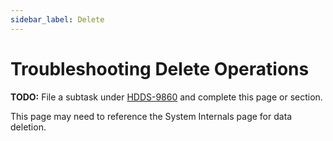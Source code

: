 ```yaml
---
sidebar_label: Delete
---
```


# Troubleshooting Delete Operations

**TODO:** File a subtask under [HDDS-9860](https://issues.apache.org/jira/browse/HDDS-9860) and complete this page or section.

This page may need to reference the System Internals page for data deletion.
